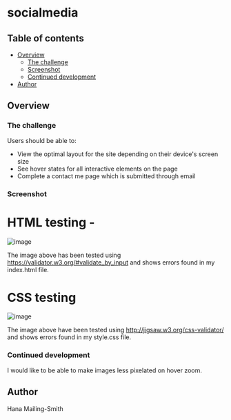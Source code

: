 # socialmedia

## Table of contents

- [Overview](#overview)
  - [The challenge](#the-challenge)
  - [Screenshot](#screenshot)
  - [Continued development](#what-i-learned)
- [Author](#author)

## Overview

### The challenge

Users should be able to:

- View the optimal layout for the site depending on their device's screen size
- See hover states for all interactive elements on the page
- Complete a contact me page which is submitted through email

### Screenshot

# HTML testing - 

![image](https://github.com/user-attachments/assets/59df79b8-722d-4b46-9c25-500940c2f930)


The image above has been tested using https://validator.w3.org/#validate_by_input and shows errors found in my index.html file. 

# CSS testing 
![image](https://github.com/user-attachments/assets/18a4dd0f-5b3c-4a69-8a47-104305310974)


The image above have been tested using http://jigsaw.w3.org/css-validator/ and shows errors found in my style.css file. 


### Continued development
I would like to be able to make images less pixelated on hover zoom. 



## Author
Hana Mailing-Smith
